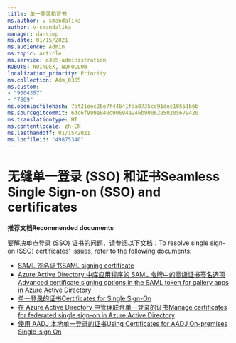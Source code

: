 ```yaml
---
title: 单一登录和证书
ms.author: v-smandalika
author: v-smandalika
manager: dansimp
ms.date: 01/15/2021
ms.audience: Admin
ms.topic: article
ms.service: o365-administration
ROBOTS: NOINDEX, NOFOLLOW
localization_priority: Priority
ms.collection: Adm_O365
ms.custom:
- "9004357"
- "7809"
ms.openlocfilehash: 7bf21eec26e7f44641faa0735cc91dec10551b6b
ms.sourcegitcommit: 6dc6f999e840c90694a246b90062950205679420
ms.translationtype: HT
ms.contentlocale: zh-CN
ms.lasthandoff: 01/15/2021
ms.locfileid: "49875340"
---
```

# <a name="seamless-single-sign-on-sso-and-certificates"></a><span data-ttu-id="760c7-102">无缝单一登录 (SSO) 和证书</span><span class="sxs-lookup"><span data-stu-id="760c7-102">Seamless Single Sign-on (SSO) and certificates</span></span>

<span data-ttu-id="760c7-103">**推荐文档**</span><span class="sxs-lookup"><span data-stu-id="760c7-103">**Recommended documents**</span></span>

<span data-ttu-id="760c7-104">要解决单点登录 (SSO) 证书的问题，请参阅以下文档：</span><span class="sxs-lookup"><span data-stu-id="760c7-104">To resolve single sign-on (SSO) certificates' issues, refer to the following documents:</span></span>

- [<span data-ttu-id="760c7-105">SAML 签名证书</span><span class="sxs-lookup"><span data-stu-id="760c7-105">SAML signing certificate</span></span>](https://docs.microsoft.com/azure/active-directory/manage-apps/configure-saml-single-sign-on#saml-signing-certificate)
- [<span data-ttu-id="760c7-106">Azure Active Directory 中库应用程序的 SAML 令牌中的高级证书签名选项</span><span class="sxs-lookup"><span data-stu-id="760c7-106">Advanced certificate signing options in the SAML token for gallery apps in Azure Active Directory</span></span>](https://docs.microsoft.com/azure/active-directory/manage-apps/certificate-signing-options)
- [<span data-ttu-id="760c7-107">单一登录的证书</span><span class="sxs-lookup"><span data-stu-id="760c7-107">Certificates for Single Sign-On</span></span>](https://docs.microsoft.com/microsoft-365/enterprise/plan-for-third-party-ssl-certificates)
- [<span data-ttu-id="760c7-108">在 Azure Active Directory 中管理联合单一登录的证书</span><span class="sxs-lookup"><span data-stu-id="760c7-108">Manage certificates for federated single sign-on in Azure Active Directory</span></span>](https://docs.microsoft.com/azure/active-directory/manage-apps/manage-certificates-for-federated-single-sign-on)
- [<span data-ttu-id="760c7-109">使用 AADJ 本地单一登录的证书</span><span class="sxs-lookup"><span data-stu-id="760c7-109">Using Certificates for AADJ On-premises Single-sign On</span></span>](https://docs.microsoft.com/windows/security/identity-protection/hello-for-business/hello-hybrid-aadj-sso-cert)
